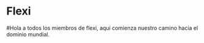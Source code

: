 # Flexi

#Hola a todos los miembros de flexi, aquí comienza nuestro camino hacia el dominio mundial.
